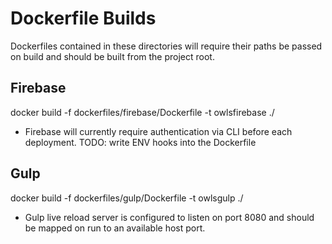 # Dockerfile Builds
Dockerfiles contained in these directories will require their paths be passed on build and should be built from the project root.

## Firebase
docker build -f dockerfiles/firebase/Dockerfile -t owlsfirebase ./
* Firebase will currently require authentication via CLI before each deployment. TODO: write ENV hooks into the Dockerfile
## Gulp
docker build -f dockerfiles/gulp/Dockerfile -t owlsgulp ./

* Gulp live reload server is configured to listen on port 8080 and should be mapped on run to an available host port.
